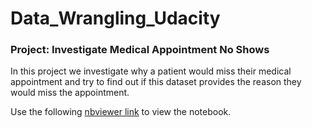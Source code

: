 # Data_Wrangling_Udacity
### Project: Investigate Medical Appointment No Shows
In this project we investigate why a patient would miss their medical appointment and try to find out if this dataset provides the reason they would miss the appointment.


Use the following [nbviewer link](https://nbviewer.org/github/RutoJaphe/No_Show_Appointments_Udacity/blob/master/Investigate_Dataset.ipynb) to view the notebook.
